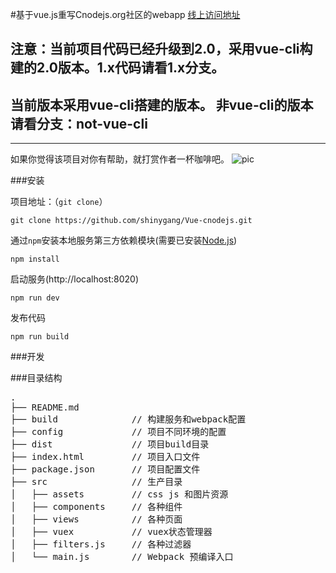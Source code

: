 #基于vue.js重写Cnodejs.org社区的webapp [线上访问地址](http://shinygang.github.io/cnodevue/)

## 注意：当前项目代码已经升级到2.0，采用vue-cli构建的2.0版本。1.x代码请看1.x分支。

## 当前版本采用vue-cli搭建的版本。 非vue-cli的版本请看分支：not-vue-cli

-------
如果你觉得该项目对你有帮助，就打赏作者一杯咖啡吧。
![pic](https://segmentfault.com/img/bVqVEt)

###安装

项目地址：（`git clone`）

```shell
git clone https://github.com/shinygang/Vue-cnodejs.git
```

通过`npm`安装本地服务第三方依赖模块(需要已安装[Node.js](https://nodejs.org/))

```
npm install
```

启动服务(http://localhost:8020)

```
npm run dev
```

发布代码
```
npm run build
```

###开发

###目录结构
<pre>
.
├── README.md           
├── build              // 构建服务和webpack配置
├── config             // 项目不同环境的配置
├── dist               // 项目build目录
├── index.html         // 项目入口文件
├── package.json       // 项目配置文件
├── src                // 生产目录
│   ├── assets         // css js 和图片资源
│   ├── components     // 各种组件
│   ├── views          // 各种页面
│   ├── vuex           // vuex状态管理器
│   ├── filters.js     // 各种过滤器
│   └── main.js        // Webpack 预编译入口
</pre>



